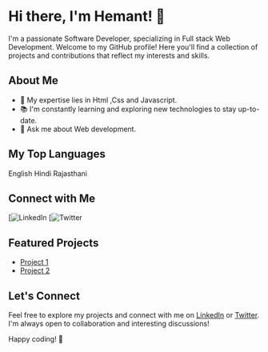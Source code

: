 # Hi there, I'm Hemant! 👋

I'm a passionate Software Developer, specializing in Full stack Web Development. 
Welcome to my GitHub profile! Here you'll find a collection of projects and contributions that reflect my interests and skills.

## About Me

<!-- - 🌐 I work as a [Your Job Title] at [Your Company/Organization]. -->
- 🚀 My expertise lies in Html ,Css and Javascript.
- 📚 I'm constantly learning and exploring new technologies to stay up-to-date.
- 💬 Ask me about Web development.



## My Top Languages

English
Hindi
Rajasthani

## Connect with Me

[![LinkedIn]((https://www.linkedin.com/in/hemant-web-developer-bb8640217/))
[![Twitter](https://twitter.com/hemant187_)

## Featured Projects

- [Project 1](https://hemantsain.netlify.app/)
- [Project 2](https://gymfittness.netlify.app/)


## Let's Connect

Feel free to explore my projects and connect with me on [LinkedIn](https://www.linkedin.com/in/hemant-web-developer-bb8640217/) or [Twitter](https://twitter.com/hemant187_). I'm always open to collaboration and interesting discussions!

Happy coding! 🚀

